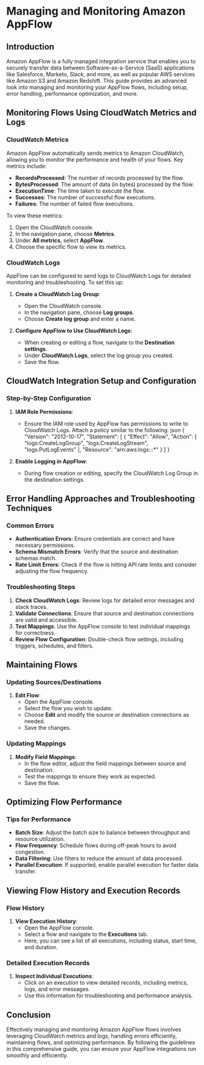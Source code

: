 # Managing and Monitoring Amazon AppFlow

## Introduction

Amazon AppFlow is a fully managed integration service that enables you to securely transfer data between Software-as-a-Service (SaaS) applications like Salesforce, Marketo, Slack, and more, as well as popular AWS services like Amazon S3 and Amazon Redshift. This guide provides an advanced look into managing and monitoring your AppFlow flows, including setup, error handling, performance optimization, and more.

## Monitoring Flows Using CloudWatch Metrics and Logs

### CloudWatch Metrics

Amazon AppFlow automatically sends metrics to Amazon CloudWatch, allowing you to monitor the performance and health of your flows. Key metrics include:

- **RecordsProcessed**: The number of records processed by the flow.
- **BytesProcessed**: The amount of data (in bytes) processed by the flow.
- **ExecutionTime**: The time taken to execute the flow.
- **Successes**: The number of successful flow executions.
- **Failures**: The number of failed flow executions.

To view these metrics:
1. Open the CloudWatch console.
2. In the navigation pane, choose **Metrics**.
3. Under **All metrics**, select **AppFlow**.
4. Choose the specific flow to view its metrics.

### CloudWatch Logs

AppFlow can be configured to send logs to CloudWatch Logs for detailed monitoring and troubleshooting. To set this up:

1. **Create a CloudWatch Log Group**:
   - Open the CloudWatch console.
   - In the navigation pane, choose **Log groups**.
   - Choose **Create log group** and enter a name.

2. **Configure AppFlow to Use CloudWatch Logs**:
   - When creating or editing a flow, navigate to the **Destination settings**.
   - Under **CloudWatch Logs**, select the log group you created.
   - Save the flow.

## CloudWatch Integration Setup and Configuration

### Step-by-Step Configuration

1. **IAM Role Permissions**:
   - Ensure the IAM role used by AppFlow has permissions to write to CloudWatch Logs. Attach a policy similar to the following:
     json
     {
       "Version": "2012-10-17",
       "Statement": [
         {
           "Effect": "Allow",
           "Action": [
             "logs:CreateLogGroup",
             "logs:CreateLogStream",
             "logs:PutLogEvents"
           ],
           "Resource": "arn:aws:logs:*:*:*"
         }
       ]
     }
     

2. **Enable Logging in AppFlow**:
   - During flow creation or editing, specify the CloudWatch Log Group in the destination settings.

## Error Handling Approaches and Troubleshooting Techniques

### Common Errors

- **Authentication Errors**: Ensure credentials are correct and have necessary permissions.
- **Schema Mismatch Errors**: Verify that the source and destination schemas match.
- **Rate Limit Errors**: Check if the flow is hitting API rate limits and consider adjusting the flow frequency.

### Troubleshooting Steps

1. **Check CloudWatch Logs**: Review logs for detailed error messages and stack traces.
2. **Validate Connections**: Ensure that source and destination connections are valid and accessible.
3. **Test Mappings**: Use the AppFlow console to test individual mappings for correctness.
4. **Review Flow Configuration**: Double-check flow settings, including triggers, schedules, and filters.

## Maintaining Flows

### Updating Sources/Destinations

1. **Edit Flow**:
   - Open the AppFlow console.
   - Select the flow you wish to update.
   - Choose **Edit** and modify the source or destination connections as needed.
   - Save the changes.

### Updating Mappings

1. **Modify Field Mappings**:
   - In the flow editor, adjust the field mappings between source and destination.
   - Test the mappings to ensure they work as expected.
   - Save the flow.

## Optimizing Flow Performance

### Tips for Performance

- **Batch Size**: Adjust the batch size to balance between throughput and resource utilization.
- **Flow Frequency**: Schedule flows during off-peak hours to avoid congestion.
- **Data Filtering**: Use filters to reduce the amount of data processed.
- **Parallel Execution**: If supported, enable parallel execution for faster data transfer.

## Viewing Flow History and Execution Records

### Flow History

1. **View Execution History**:
   - Open the AppFlow console.
   - Select a flow and navigate to the **Executions** tab.
   - Here, you can see a list of all executions, including status, start time, and duration.

### Detailed Execution Records

1. **Inspect Individual Executions**:
   - Click on an execution to view detailed records, including metrics, logs, and error messages.
   - Use this information for troubleshooting and performance analysis.

## Conclusion

Effectively managing and monitoring Amazon AppFlow flows involves leveraging CloudWatch metrics and logs, handling errors efficiently, maintaining flows, and optimizing performance. By following the guidelines in this comprehensive guide, you can ensure your AppFlow integrations run smoothly and efficiently.